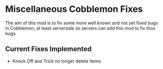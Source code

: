 # Miscellaneous Cobblemon Fixes
The aim of this mod is to fix some more well known and not yet fixed bugs in Cobblemon, at least serverside so servers can add this mod to fix thos bugs
## Current Fixes Implemented
- Knock Off and Trick no longer delete Items

